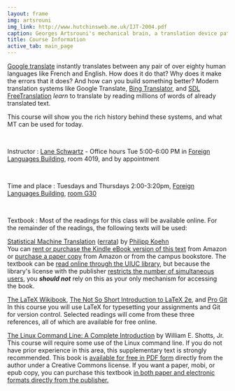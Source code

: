 ```yaml
---
layout: frame
img: artsrouni
img_link: http://www.hutchinsweb.me.uk/IJT-2004.pdf
caption: Georges Artsrouni's mechanical brain, a translation device patented in 1933 in France.
title: Course Information
active_tab: main_page 
---
```


[Google translate](http://translate.google.com/) instantly
translates between any pair of over eighty human languages 
like French and English. How does it do that? Why does it 
make the errors that it does? And how can you build something 
better? Modern translation systems like Google Translate, 
[Bing Translator](http://www.microsofttranslator.com/),
and [SDL FreeTranslation](http://www.freetranslation.com/)
*learn* to translate by reading millions of words of already 
translated text. 

This course will show you the rich history behind these systems, and what MT can be used for today.

<br/>

Instructor
: [Lane Schwartz](http://www.linguistics.illinois.edu/people/lanes) - Office hours Tue 5:00-6:00 PM in [Foreign Languages Building](https://www.fs.uiuc.edu/ada/0172.html), room 4019, and by appointment

<br/>

Time and place
: Tuesdays and Thursdays 2:00-3:20pm, [Foreign Languages Building](https://www.fs.uiuc.edu/ada/0172.html), [room G30](http://ada.fs.illinois.edu/0172PLANB.html)

<br/>

Textbook
: Most of the readings for this class will be available online. For the remainder of the readings, the following texts will be used:


[Statistical Machine Translation](http://www.statmt.org/book/) (<a href="http://statmt.org/book/errata.html">errata</a>) 
by <a href="http://homepages.inf.ed.ac.uk/pkoehn/">Philipp Koehn</a><br>
You can <a href="https://www.amazon.com/Statistical-Machine-Translation-Philipp-Koehn-ebook/dp/B00AKE1W9O">rent or purchase the Kindle eBook version of this text</a> from Amazon or <a href="http://www.amazon.com/Statistical-Machine-Translation-Philipp-Koehn/dp/0521874157">purchase a paper copy</a> from Amazon or from the campus bookstore. The textbook can be <a href="http://proquest.safaribooksonline.com.proxy2.library.illinois.edu/9781139637565">read online through the UIUC library</a>, but because the library's license with the publisher <a href="http://www.library.illinois.edu/rex/guides/ebooks/">restricts the number of simultaneous users</a>, you <strong><em>should not</em></strong> rely on this as your only mechanism for accessing the book.

[The LaTeX Wikibook](https://en.wikibooks.org/wiki/LaTeX), [The Not So Short Introduction to LaTeX 2e](https://tobi.oetiker.ch/lshort/lshort.pdf), and [Pro Git](https://progit2.s3.amazonaws.com/en/2016-03-22-f3531/progit-en.1084.pdf)<br>
In this course you will use LaTeX for typesetting your assignments and Git for version control. Selected readings will come from these three references, all of which are available for free online.

[The Linux Command Line: A Complete Introduction](https://www.nostarch.com/tlcl) by William E. Shotts, Jr.<br>
This course will require some use of the Linux command line. If you do not have prior experience in this area, this supplementary text is strongly recommended. This book is <a href="http://linuxcommand.org/tlcl.php">available for free in PDF form</a> directly from the author under a Creative Commons license. If you want a paper, mobi, or epub copy, you can purchase this textbook <a href="https://www.nostarch.com/tlcl">in both paper and electronic formats directly from the publisher.</a>

